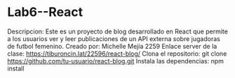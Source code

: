 # Lab6--React

Descripcion: Este es un proyecto de blog desarrollado en React que permite a los usuarios ver y leer publicaciones de un API externa sobre jugadoras de futbol femenino.
Creado por: Michelle Mejía 2259
Enlace server de la clase: https://tiburoncin.lat/22596/react-blog/
Clona el repositorio: git clone https://github.com/tu-usuario/react-blog.git
Instala las dependencias: npm install

